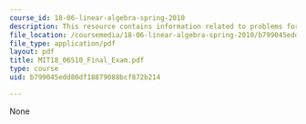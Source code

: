 ```yaml
---
course_id: 18-06-linear-algebra-spring-2010
description: This resource contains information related to problems for final exam.
file_location: /coursemedia/18-06-linear-algebra-spring-2010/b799045edd80df18879088bcf872b214_MIT18_06S10_Final_Exam.pdf
file_type: application/pdf
layout: pdf
title: MIT18_06S10_Final_Exam.pdf
type: course
uid: b799045edd80df18879088bcf872b214

---
```

None